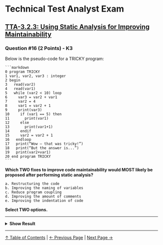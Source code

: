 # Technical Test Analyst Exam

## [TTA-3.2.3: Using Static Analysis for Improving Maintainability](../3-static-and-dynamic-analysis/3.2-static-analysis.md#323-using-static-analysis-for-improving-maintainability)

### Question #16 (2 Points) - K3

Below is the pseudo-code for a TRICKY program:

    ```markdown
    0 program TRICKY
    1 var1, var2, var3 : integer
    2 begin
    3   read(var2)
    4   read(var1)
    5   while (var2 < 10) loop
    6     var3 = var2 + var1
    7     var2 = 4
    8     var1 = var2 + 1
    9     print(var3)
    10     if (var1 == 5) then
    11       print(var1)
    12     else
    13       print(var1+1)
    14     endif
    15     var2 = var2 + 1
    16   endloop
    17   print(“Wow – that was tricky!”)
    18   print(“But the answer is...”)
    19   print(var2+var1)
    20 end program TRICKY
    ```

**Which TWO fixes to improve code maintainability would MOST likely be proposed after performing static analysis?**

    a. Restructuring the code
    b. Improving the naming of variables
    c. Reduce program coupling
    d. Improving the amount of comments
    e. Improving the indentation of code

**Select TWO options.**

---

<details>
<summary><strong>Show Result</strong></summary>

#### Correct Answer: b, d

    a. Is not correct. The code is clearly structured with control elements (e.g., loop, if-then-else). Static analysis is unlikely to identify any
    improvements to the control structure
    b. Is correct. Variable naming used in the program does not clearly indicate what the variable represents. Static analysis can apply naming convention rules which would identify these maintenance issues in the program and recommend that the variables be given names that are readable and conform to any applicable naming rules
    c. Is not correct. There are no global variables defined and no other programs called. Coupling is not an improvement area
    d. Is correct. Static analysis identifies code which has a low level of commenting compared to executable code. Since the program has no comments at all, this would be highlighted as an area for improving code maintainability
    e. Is not correct. Static analysis can apply indentation rules but in the case of the TRICKY program there is already adequate indentation

</details>

---

[↑ Table of Contents](../../README.md#table-of-contents) | [← Previous Page](question-15.md) | [Next Page →](question-17.md)
